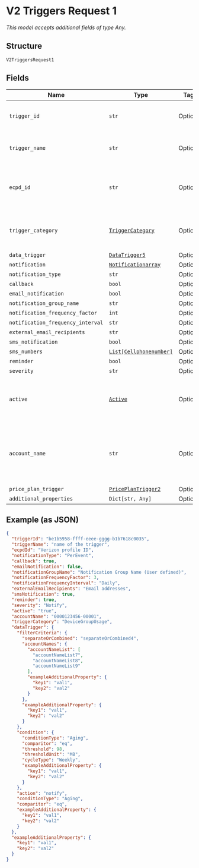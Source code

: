 
# V2 Triggers Request 1

*This model accepts additional fields of type Any.*

## Structure

`V2TriggersRequest1`

## Fields

| Name | Type | Tags | Description |
|  --- | --- | --- | --- |
| `trigger_id` | `str` | Optional | The system assigned UUID of the trigger |
| `trigger_name` | `str` | Optional | The user defined name of the trigger |
| `ecpd_id` | `str` | Optional | The Enterprise Customer Profile Database ID |
| `trigger_category` | [`TriggerCategory`](../../doc/models/trigger-category.md) | Optional | The type of trigger being created or modified |
| `data_trigger` | [`DataTrigger5`](../../doc/models/data-trigger-5.md) | Optional | - |
| `notification` | [`Notificationarray`](../../doc/models/notificationarray.md) | Optional | - |
| `notification_type` | `str` | Optional | - |
| `callback` | `bool` | Optional | - |
| `email_notification` | `bool` | Optional | - |
| `notification_group_name` | `str` | Optional | - |
| `notification_frequency_factor` | `int` | Optional | - |
| `notification_frequency_interval` | `str` | Optional | - |
| `external_email_recipients` | `str` | Optional | - |
| `sms_notification` | `bool` | Optional | - |
| `sms_numbers` | [`List[Cellphonenumber]`](../../doc/models/cellphonenumber.md) | Optional | - |
| `reminder` | `bool` | Optional | - |
| `severity` | `str` | Optional | - |
| `active` | [`Active`](../../doc/models/active.md) | Optional | A flag to indicate of the trigger is active, true, or not, false |
| `account_name` | `str` | Optional | The numeric name of the account and must include leading zeroes |
| `price_plan_trigger` | [`PricePlanTrigger2`](../../doc/models/price-plan-trigger-2.md) | Optional | - |
| `additional_properties` | `Dict[str, Any]` | Optional | - |

## Example (as JSON)

```json
{
  "triggerId": "be1b5958-ffff-eeee-gggg-b1b7618c0035",
  "triggerName": "name of the trigger",
  "ecpdId": "Verizon profile ID",
  "notificationType": "PerEvent",
  "callback": true,
  "emailNotification": false,
  "notificationGroupName": "Notification Group Name (User defined)",
  "notificationFrequencyFactor": 3,
  "notificationFrequencyInterval": "Daily",
  "externalEmailRecipients": "Email addresses",
  "smsNotification": true,
  "reminder": true,
  "severity": "Notify",
  "active": "true",
  "accountName": "0000123456-00001",
  "triggerCategory": "DeviceGroupUsage",
  "dataTrigger": {
    "filterCriteria": {
      "separateOrCombined": "separateOrCombined4",
      "accountNames": {
        "accountNameList": [
          "accountNameList7",
          "accountNameList8",
          "accountNameList9"
        ],
        "exampleAdditionalProperty": {
          "key1": "val1",
          "key2": "val2"
        }
      },
      "exampleAdditionalProperty": {
        "key1": "val1",
        "key2": "val2"
      }
    },
    "condition": {
      "conditionType": "Aging",
      "comparitor": "eq",
      "threshold": 98,
      "thresholdUnit": "MB",
      "cycleType": "Weekly",
      "exampleAdditionalProperty": {
        "key1": "val1",
        "key2": "val2"
      }
    },
    "action": "notify",
    "conditionType": "Aging",
    "comparitor": "eq",
    "exampleAdditionalProperty": {
      "key1": "val1",
      "key2": "val2"
    }
  },
  "exampleAdditionalProperty": {
    "key1": "val1",
    "key2": "val2"
  }
}
```

